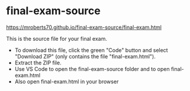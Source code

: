 # final-exam-source




https://mroberts70.github.io/final-exam-source/final-exam.html



This is the source file for your final exam. 



- To download this file, click the green "Code" button and select "Download ZIP" (only contains the file "final-exam.html").
- Extract the ZIP file.
- Use VS Code to open the final-exam-source folder and to open final-exam.html
- Also open final-exam.html in your browser
